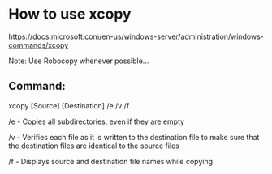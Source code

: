 # How to use xcopy

https://docs.microsoft.com/en-us/windows-server/administration/windows-commands/xcopy

Note: Use Robocopy whenever possible...

## Command:
xcopy [Source] [Destination] /e /v /f

/e - Copies all subdirectories, even if they are empty

/v - Verifies each file as it is written to the destination file to make sure that the destination files are identical to the source files

/f - Displays source and destination file names while copying
